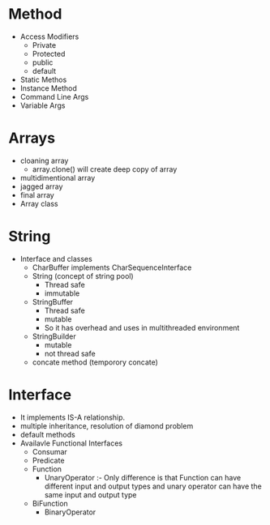 # Method
- Access Modifiers
    - Private
    - Protected
    - public
    - default
- Static Methos
- Instance Method
- Command Line Args
- Variable Args

# Arrays
- cloaning array
    - array.clone() will create deep copy of array
- multidimentional array
- jagged array 
- final array
- Array class

# String
- Interface and classes
    - CharBuffer implements CharSequenceInterface
    - String (concept of string pool)
        - Thread safe
        - immutable
    - StringBuffer
        - Thread safe
        - mutable 
        - So it has overhead and uses in multithreaded environment
    - StringBuilder
        - mutable
        - not thread safe 
    - concate method (temporory concate)
        
# Interface 
- It implements IS-A relationship.
- multiple inheritance, resolution of diamond problem
- default methods
- Availavle Functional Interfaces
    - Consumar
    - Predicate
    - Function
        - UnaryOperator :- Only difference is that Function can have different input and output types and unary operator can have the same input and output type
    - BiFunction
        - BinaryOperator